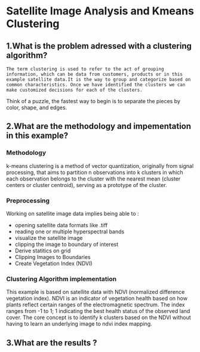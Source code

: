# Satellite Image Analysis and Kmeans Clustering 

## 1.What is the problem adressed with a clustering algorithm?

    The term clustering is used to refer to the act of grouping information, which can be data from customers, products or in this example satellite data.It is the way to group and categorize based on common characteristics. Once we have identified the clusters we can make customized decisions for each of the clusters. 
Think of a puzzle, the fastest way to begin is to separate the pieces by color, shape, and edges.

## 2.What are the methodology and impementation in this example?

### Methodology 
   k-means clustering is a method of vector quantization, originally from signal processing, that aims to partition n observations into k clusters in which each observation belongs to the cluster with the nearest mean (cluster centers or cluster centroid), serving as a prototype of the cluster.

 
### Preprocessing 
   Working on satellite image data implies being able to :
   * opening satellite data formats like .tiff
   * reading one or multiple hyperspectral bands
   * visualize the satellite image
   * clipping the image to boundary of interest
   * Derive statitics on grid 
   * Clipping Images to Boundaries
   * Create Vegetation Index (NDVI)
   

### Clustering Algorithm implementation
  
  This example is based on satellite data with NDVI (normalized difference vegetation index). NDVI is an indicator of vegetation health based on how plants reflect certain ranges of the electromagnetic spectrum. The index ranges from -1 to 1; 1 indicating the best health status of the observed land cover.
  The core concept is to identify k clusters based on the NDVI without having to learn an underlying image to ndvi index mapping. 
  
## 3.What are the results ?


<!---
### 1. Open satellite imagery in Python 
### 2. Read Satellite Image bands
### 3. Visualize Images
Visualising Band 3 (For code please refer to the attached jpynb):
![2021-07-19_17h50_15](https://user-images.githubusercontent.com/62526508/126189294-8653949d-36fa-4971-90f2-5cc7c93146f6.png)

### 4. Numpy Array Manipulations
### 5. Clipping Images to Boundaries
### 6: Create Vegetation Index (NDVI)
### 7: Derive statitics 
### 8: Clustering with KMeans algorithm
The clustering model generates the following map (For code please refer to the attached jpynb):
![2021-07-19_17h45_56](https://user-images.githubusercontent.com/62526508/126188673-4e16ec3a-1303-4b12-b3ba-30192c9081f1.png)
*/


-->
